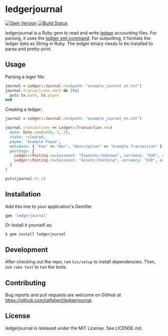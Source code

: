 # ledgerjournal

[![Gem Version](https://badge.fury.io/rb/ledgerjournal.svg)](https://badge.fury.io/rb/ledgerjournal)
[![Build Status](https://travis-ci.org/ralfebert/ledgerjournal.svg?branch=master)](https://travis-ci.org/github/ralfebert/ledgerjournal)

ledgerjournal is a Ruby gem to read and write [ledger](https://www.ledger-cli.org/) accounting files.
For parsing, it uses the [ledger xml command](https://www.ledger-cli.org/3.0/doc/ledger3.html#The-xml-command). For outputting, it formats the ledger data as String in Ruby.
The ledger binary needs to be installed to parse and pretty-print.

## Usage

Parsing a leger file: 

```ruby
journal = Ledger::Journal.new(path: "example_journal_en.txt")
journal.transactions.each do |tx|
  puts tx.date, tx.payee
end
```

Creating a ledger:

```ruby
journal = Ledger::Journal.new(path: "example_journal_en.txt")

journal.transactions << Ledger::Transaction.new(
  date: Date.new(2020, 1, 2),
  state: :cleared,
  payee: 'Example Payee',
  metadata: { "Foo" => "Bar", "Description" => "Example Transaction" },
  postings: [
    Ledger::Posting.new(account: "Expenses:Unknown", currency: "EUR", amount: BigDecimal('1234.56'), metadata: { "Foo" => "Bar", "Description" => "Example Posting" }),
    Ledger::Posting.new(account: "Assets:Checking", currency: "EUR", amount: BigDecimal('-1234.56'))
  ]
)

puts(journal.to_s)
```


## Installation

Add this line to your application's Gemfile:

```ruby
gem 'ledgerjournal'
```

Or install it yourself as:

    $ gem install ledgerjournal

## Development

After checking out the repo, run `bin/setup` to install dependencies. Then, run `rake test` to run the tests.

## Contributing

Bug reports and pull requests are welcome on GitHub at https://github.com/ralfebert/ledgerjournal.

## License

ledgerjournal is released under the MIT License. See LICENSE.md.
